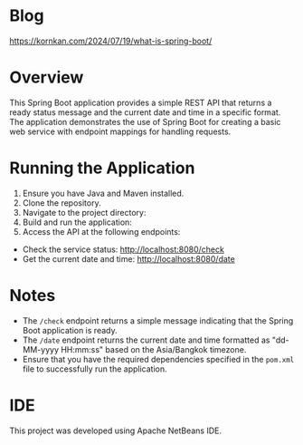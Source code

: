 # Blog
https://kornkan.com/2024/07/19/what-is-spring-boot/

# Overview
This Spring Boot application provides a simple REST API that returns a ready status message and the current date and time in a specific format. The application demonstrates the use of Spring Boot for creating a basic web service with endpoint mappings for handling requests.

# Running the Application
1. Ensure you have Java and Maven installed.
2. Clone the repository.
3. Navigate to the project directory:
4. Build and run the application:
5. Access the API at the following endpoints:
- Check the service status: [http://localhost:8080/check](http://localhost:8080/check)
- Get the current date and time: [http://localhost:8080/date](http://localhost:8080/date)

# Notes
- The `/check` endpoint returns a simple message indicating that the Spring Boot application is ready.
- The `/date` endpoint returns the current date and time formatted as "dd-MM-yyyy HH:mm:ss" based on the Asia/Bangkok timezone.
- Ensure that you have the required dependencies specified in the `pom.xml` file to successfully run the application.

# IDE
This project was developed using Apache NetBeans IDE.

